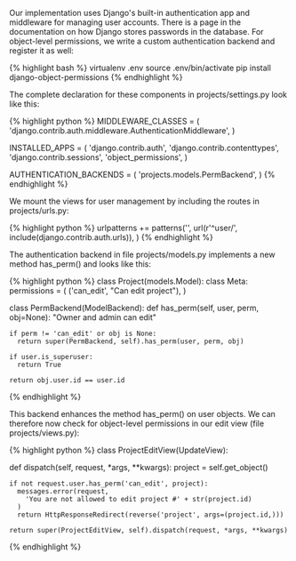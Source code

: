 Our implementation uses Django's built-in authentication app and middleware for managing user accounts. There is a page in the documentation on how Django stores passwords in the database.
For object-level permissions, we write a custom authentication backend and register it as well:

{% highlight bash %}
virtualenv .env
source .env/bin/activate
pip install django-object-permissions 
{% endhighlight %}

The complete declaration for these components in projects/settings.py look like this:

{% highlight python %}
MIDDLEWARE_CLASSES = (
    'django.contrib.auth.middleware.AuthenticationMiddleware',
)

INSTALLED_APPS = (
    'django.contrib.auth',
    'django.contrib.contenttypes',
    'django.contrib.sessions',
    'object_permissions',
)

AUTHENTICATION_BACKENDS = (
    'projects.models.PermBackend',
)
{% endhighlight %}

We mount the views for user management by including the routes in projects/urls.py:

{% highlight python %}
urlpatterns += patterns('',
  url(r'^user/', include(django.contrib.auth.urls)),
)
{% endhighlight %}

The authentication backend in file projects/models.py implements a new method has_perm() and looks like this:

{% highlight python %}
class Project(models.Model):
  class Meta:
    permissions = (
      ('can_edit', "Can edit project"),
    )

class PermBackend(ModelBackend):
  def has_perm(self, user, perm, obj=None):
    "Owner and admin can edit"

    if perm != 'can_edit' or obj is None:
      return super(PermBackend, self).has_perm(user, perm, obj)
   
    if user.is_superuser:
      return True
   
    return obj.user.id == user.id
{% endhighlight %}

This backend enhances the method has_perm() on user objects. We can therefore now check for object-level permissions in our edit view (file projects/views.py):

{% highlight python %}
class ProjectEditView(UpdateView):

  def dispatch(self, request, *args, **kwargs):
    project = self.get_object()

    if not request.user.has_perm('can_edit', project):
      messages.error(request,
        'You are not allowed to edit project #' + str(project.id)
      )
      return HttpResponseRedirect(reverse('project', args=(project.id,)))
   
    return super(ProjectEditView, self).dispatch(request, *args, **kwargs)
{% endhighlight %}
